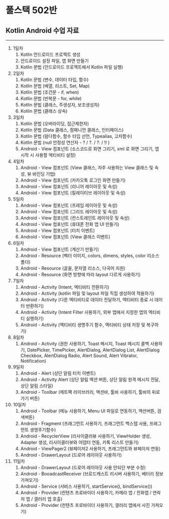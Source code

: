 # 풀스택 502반
## Kotlin Android 수업 자료

---

1. 1일차
	1. Kotlin 안드로이드 프로젝트 생성
	2. 안드로이드 설정 파일, 앱 화면 만들기
	3. Kotlin 문법 (안드로이드 프로젝트에서 Kotlin 파일 실행)
2. 2일차
	1. Kotlin 문법 (변수, 데이터 타입, 함수)
	2. Kotlin 문법 (배열, 리스트, Set, Map)
	3. Kotlin 문법 (조건문 - if, when)
	4. Kotlin 문법 (반복문 - for, while)
	5. Kotlin 문법 (클래스, 주생성자, 보조생성자)
	6. Kotlin 문법 (클래스 상속)
3. 3일차
	1. Kotlin 문법 (오버라이딩, 접근제한자)
	2. Kotlin 문법 (Data 클래스, 컴패니언 클래스, 인터페이스)
	3. Kotlin 문법 (람다함수, 함수 타입 선언, Typealias, 고차함수)
	4. Kotlin 문법 (null 안정성 연산자 - ? / ?. / ?: / !! )
	5. Android - View 컴포넌트 (소스코드로 화면 그리기, xml 로 화면 그리기, 앱 시작 시 사용할 엑티비티 설정)
4. 4일차
	1. Android - View 컴포넌트 (View 클래스, 자주 사용하는 View 클래스 및 속성, 뷰 바인딩 기법)
	2. Android - View 컴포넌트 (카카오톡 로그인 화면 만들기)
	3. Android - View 컴포넌트 (리니어 레이아웃 및 속성)
	4. Android - View 컴포넌트 (릴레이티브 레이아웃 및 속성)
5. 5일차
	1. Android - View 컴포넌트 (프레임 레이아웃 및 속성)
	2. Android - View 컴포넌트 (그리드 레이아웃 및 속성)
	3. Android - View 컴포넌트 (컨스트레인트 레이아웃 및 속성)
	4. Android - View 컴포넌트 (휴대폰 전화 앱 UI 만들기)
	5. Android - View 컴포넌트 (터치 이벤트)
	6. Android - View 컴포넌트 (View 클래스 이벤트)
6. 6일차
	1. Android - View 컴포넌트 (계산기 만들기)
	2. Android - Resource (벡터 이미지, colors, dimens, styles, color 리소스 폴더)
	3. Android - Resource (글꼴, 문자열 리소스, 다국어 지원)
	4. Android - Resource (화면 방향에 따라 layout 다르게 사용하기)
7. 7일차
	1. Android - Activity (Intent, 엑티비티 전환하기)
	2. Android - Activity (kotlin 파일 및 layout 파일 직접 생성하여 적용하기)
	3. Android - Activity (다른 엑티비티로 데이터 전달하기, 엑티비티 종료 시 데이터 반환하기)
	4. Android - Activity (Intent Filter 사용하기, 외부 앱에서 지정한 앱의 엑티비티 실행하기)
	5. Android - Activity (엑티비티 생명주기 함수, 엑티비티 상태 저장 및 복구하기)
8. 8일차
	1. Android - Activity (권한 사용하기, Toast 메시지, Toast 메시지 콜백 사용하기, DatePicker, TimePicker, AlertDialog, AlertDialog List, AlertDialog Checkbox, AlertDialog Radio, Alert Sound, Alert Vibrator, Notification)
9. 9일차
	1. Android - Alert (상단 알림 터치 이벤트)
	2. Android - Activity Alert (상단 알림 액션 버튼, 상단 알림 원격 메시지 전달, 상단 알림 스타일)
	3. Android - Toolbar (제트팩 라이브러리, 액션바, 툴바 사용하기, 툴바의 뒤로가기 버튼)
10. 10일차
	1. Android - Toolbar (메뉴 사용하기, Menu UI 파일로 연동하기, 액션버튼, 검색버튼)
	2. Android - Fragment (프래그먼트 사용하기, 프래그먼트 백스탭 사용, 프래그먼트 생명주기함수)
	3. Android - RecyclerView (리사이클러뷰 사용하기, ViewHolder 생성, Adapter 생성, 리사이클러뷰와 어뎁터 연동, 카톡 리스트 만들기)
	4. Android - ViewPager2 (뷰페이저2 사용하기, 프래그먼트와 뷰페이저 연동)
	5. Android - DrawerLayout (드로어 레이아웃 사용하기)
11. 11일차
	1. Android - DrawerLayout (드로어 레이아웃 사용 안되던 부분 수정)
	2. Android - BooadcastReceiver (브로드캐스트 리시버 사용하기, 베터리 정보 가져오기)
	3. Android - Service (서비스 사용하기, startService(), bindService())
	4. Android - Provider (컨텐츠 프로바이더 사용하기, 카메라 앱 / 전화앱 / 연락처 앱 / 갤러리 앱 호출)
	5. Android - Provider (컨텐츠 프로바이더 사용하기, 갤러리 앱에서 사진 가져오기)
